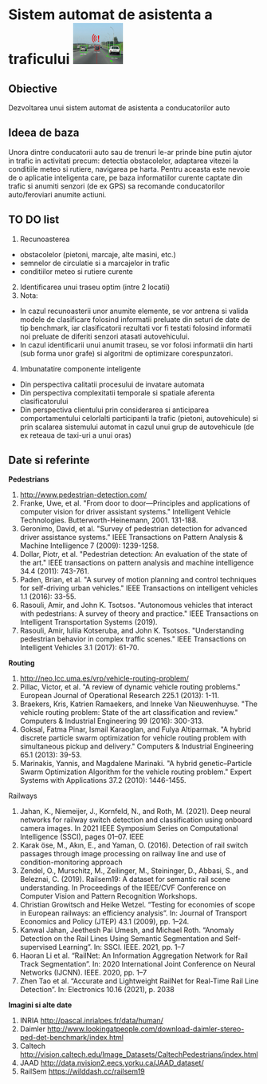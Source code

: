 # Sistem automat de asistenta a traficului	<img src="driveSmall.png" alt="Drive!"/>

## Obiective
Dezvoltarea unui sistem automat de asistenta a conducatorilor auto

## Ideea de baza
Unora dintre conducatorii auto sau de trenuri le-ar prinde bine putin ajutor in trafic in activitati precum: detectia obstacolelor, adaptarea vitezei la conditiile meteo si rutiere, navigarea pe harta. Pentru aceasta este nevoie de o aplicatie inteligenta care, pe baza informatiilor curente captate din trafic si anumiti senzori (de ex GPS) sa recomande conducatorilor auto/feroviari anumite actiuni. 

## TO DO list
1. Recunoasterea 
- obstacolelor (pietoni, marcaje, alte masini, etc.)
- semnelor de circulatie si a marcajelor in trafic
- conditiilor meteo si rutiere curente 
2. Identificarea unui traseu optim (intre 2 locatii) 
3. Nota:
- In cazul recunoasterii unor anumite elemente, se vor antrena si valida modele de clasificare folosind informatii preluate din seturi de date de tip benchmark, iar clasificatorii rezultati vor fi testati folosind informatii noi preluate de diferiti senzori atasati autovehicului. 
- In cazul identificarii unui anumit traseu, se vor folosi informatii din harti (sub forma unor grafe) si algoritmi de optimizare corespunzatori.
4. Imbunatatire componente inteligente
-	Din perspectiva calitatii procesului de invatare automata
-	Din perspectiva complexitatii temporale si spatiale aferenta clasificatorului
-	Din perspectiva clientului prin considerarea si anticiparea comportamentului celorlalti participanti la trafic (pietoni, autovehicule) si prin scalarea sistemului automat in cazul unui grup de autovehicule (de ex reteaua de taxi-uri a unui oras)

## Date si referinte
**Pedestrians**
1. http://www.pedestrian-detection.com/
2. Franke, Uwe, et al. "From door to door—Principles and applications of computer vision for driver assistant systems." Intelligent Vehicle Technologies. Butterworth-Heinemann, 2001. 131-188.
3. Geronimo, David, et al. "Survey of pedestrian detection for advanced driver assistance systems." IEEE Transactions on Pattern Analysis & Machine Intelligence 7 (2009): 1239-1258. 
4. Dollar, Piotr, et al. "Pedestrian detection: An evaluation of the state of the art." IEEE transactions on pattern analysis and machine intelligence 34.4 (2011): 743-761. 
5. Paden, Brian, et al. "A survey of motion planning and control techniques for self-driving urban vehicles." IEEE Transactions on intelligent vehicles 1.1 (2016): 33-55. 
6. Rasouli, Amir, and John K. Tsotsos. "Autonomous vehicles that interact with pedestrians: A survey of theory and practice." IEEE Transactions on Intelligent Transportation Systems (2019).
7. Rasouli, Amir, Iuliia Kotseruba, and John K. Tsotsos. "Understanding pedestrian behavior in complex traffic scenes." IEEE Transactions on Intelligent Vehicles 3.1 (2017): 61-70.

**Routing**
1. http://neo.lcc.uma.es/vrp/vehicle-routing-problem/
2. Pillac, Victor, et al. "A review of dynamic vehicle routing problems." European Journal of Operational Research 225.1 (2013): 1-11.
3. Braekers, Kris, Katrien Ramaekers, and Inneke Van Nieuwenhuyse. "The vehicle routing problem: State of the art classification and review." Computers & Industrial Engineering 99 (2016): 300-313.
4. Goksal, Fatma Pinar, Ismail Karaoglan, and Fulya Altiparmak. "A hybrid discrete particle swarm optimization for vehicle routing problem with simultaneous pickup and delivery." Computers & Industrial Engineering 65.1 (2013): 39-53.
5. Marinakis, Yannis, and Magdalene Marinaki. "A hybrid genetic–Particle Swarm Optimization Algorithm for the vehicle routing problem." Expert Systems with Applications 37.2 (2010): 1446-1455.

Railways
1. Jahan, K., Niemeijer, J., Kornfeld, N., and Roth, M. (2021). Deep neural networks for railway switch detection and classification using onboard camera images. In 2021 IEEE Symposium Series on Computational Intelligence (SSCI), pages 01–07. IEEE
2. Karak ̈ose, M., Akın, E., and Yaman, O. (2016). Detection of rail switch passages through image processing on railway line and use of condition-monitoring approach
3. Zendel, O., Murschitz, M., Zeilinger, M., Steininger, D., Abbasi, S., and Beleznai, C. (2019). Railsem19: A dataset for semantic rail scene understanding. In Proceedings of the IEEE/CVF Conference on Computer Vision and Pattern Recognition Workshops.
4. Christian Growitsch and Heike Wetzel. “Testing for economies of scope in European railways: an efficiency analysis”. In: Journal of Transport Economics and Policy (JTEP) 43.1 (2009), pp. 1–24.
5. Kanwal Jahan, Jeethesh Pai Umesh, and Michael Roth. “Anomaly Detection on the Rail Lines Using Semantic Segmentation and Self-supervised Learning”. In: SSCI. IEEE. 2021, pp. 1–7
6. Haoran Li et al. “RailNet: An Information Aggregation Network for Rail Track Segmentation”. In: 2020 International Joint Conference on Neural Networks (IJCNN). IEEE. 2020, pp. 1–7
7. Zhen Tao et al. “Accurate and Lightweight RailNet for Real-Time Rail Line Detection”. In: Electronics 10.16 (2021), p. 2038


**Imagini si alte date**
1. INRIA http://pascal.inrialpes.fr/data/human/
2. Daimler http://www.lookingatpeople.com/download-daimler-stereo-ped-det-benchmark/index.html
3. Caltech http://vision.caltech.edu/Image_Datasets/CaltechPedestrians/index.html
4. JAAD http://data.nvision2.eecs.yorku.ca/JAAD_dataset/
5. RailSem https://wilddash.cc/railsem19



